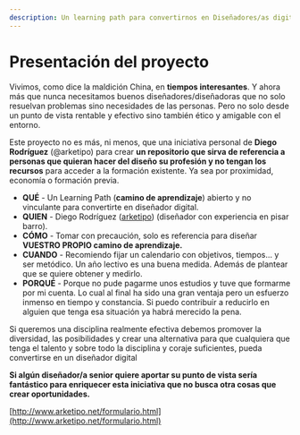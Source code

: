 ```yaml
---
description: Un learning path para convertirnos en Diseñadores/as digitales
---
```


# Presentación del proyecto

Vivimos, como dice la maldición China, en **tiempos interesantes**. Y ahora más que nunca necesitamos buenos diseñadores/diseñadoras que no solo resuelvan problemas sino necesidades de las personas. Pero no solo desde un punto de vista rentable y efectivo sino también ético y amigable con el entorno.

Este proyecto no es más, ni menos, que una iniciativa personal de **Diego Rodríguez** \(@arketipo\) para crear **un repositorio que sirva de referencia a personas que quieran hacer del diseño su profesión y no tengan los recursos** para acceder a la formación existente. Ya sea por proximidad, economía o formación previa.

* **QUÉ** - Un Learning Path \(**camino de aprendizaje**\) abierto y no vinculante para convertirte en diseñador digital.
* **QUIEN** - Diego Rodríguez \([arketipo](http://arketipo.net)\) \(diseñador con experiencia en pisar barro\).
* **CÓMO** - Tomar con precaución, solo es referencia para diseñar **VUESTRO PROPIO camino de aprendizaje.**
* **CUANDO** - Recomiendo fijar un calendario con objetivos, tiempos… y ser metódico. Un año lectivo es una buena medida. Además de plantear que se quiere obtener y medirlo.
* **PORQUÉ** - Porque no pude pagarme unos estudios y tuve que formarme por mi cuenta. Lo cual al final ha sido una gran ventaja pero un esfuerzo inmenso en tiempo y constancia. Si puedo contribuir a reducirlo en alguien que tenga esa situación ya habrá merecido la pena.

Si queremos una disciplina realmente efectiva debemos promover la diversidad, las posibilidades y crear una alternativa para que cualquiera que tenga el talento y sobre todo la disciplina y coraje suficientes, pueda convertirse en un diseñador digital

**Si algún diseñador/a senior quiere aportar su punto de vista sería fantástico para enriquecer esta iniciativa que no busca otra cosas que crear oportunidades.**

[http://www.arketipo.net/formulario.html](http://www.arketipo.net/formulario.html)

